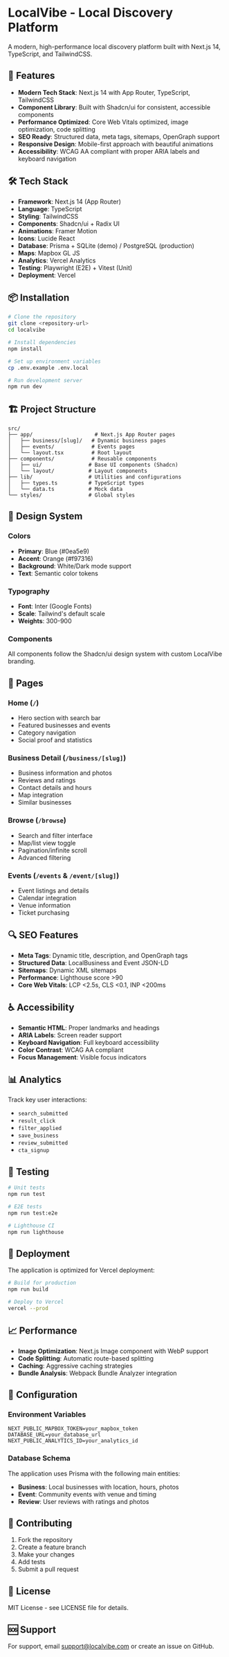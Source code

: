 # LocalVibe - Local Discovery Platform

A modern, high-performance local discovery platform built with Next.js 14, TypeScript, and TailwindCSS.

## 🚀 Features

- **Modern Tech Stack**: Next.js 14 with App Router, TypeScript, TailwindCSS
- **Component Library**: Built with Shadcn/ui for consistent, accessible components
- **Performance Optimized**: Core Web Vitals optimized, image optimization, code splitting
- **SEO Ready**: Structured data, meta tags, sitemaps, OpenGraph support
- **Responsive Design**: Mobile-first approach with beautiful animations
- **Accessibility**: WCAG AA compliant with proper ARIA labels and keyboard navigation

## 🛠️ Tech Stack

- **Framework**: Next.js 14 (App Router)
- **Language**: TypeScript
- **Styling**: TailwindCSS
- **Components**: Shadcn/ui + Radix UI
- **Animations**: Framer Motion
- **Icons**: Lucide React
- **Database**: Prisma + SQLite (demo) / PostgreSQL (production)
- **Maps**: Mapbox GL JS
- **Analytics**: Vercel Analytics
- **Testing**: Playwright (E2E) + Vitest (Unit)
- **Deployment**: Vercel

## 📦 Installation

```bash
# Clone the repository
git clone <repository-url>
cd localvibe

# Install dependencies
npm install

# Set up environment variables
cp .env.example .env.local

# Run development server
npm run dev
```

## 🏗️ Project Structure

```
src/
├── app/                    # Next.js App Router pages
│   ├── business/[slug]/   # Dynamic business pages
│   ├── events/            # Events pages
│   └── layout.tsx         # Root layout
├── components/            # Reusable components
│   ├── ui/               # Base UI components (Shadcn)
│   └── layout/           # Layout components
├── lib/                  # Utilities and configurations
│   ├── types.ts          # TypeScript types
│   └── data.ts           # Mock data
└── styles/               # Global styles
```

## 🎨 Design System

### Colors
- **Primary**: Blue (#0ea5e9)
- **Accent**: Orange (#f97316)
- **Background**: White/Dark mode support
- **Text**: Semantic color tokens

### Typography
- **Font**: Inter (Google Fonts)
- **Scale**: Tailwind's default scale
- **Weights**: 300-900

### Components
All components follow the Shadcn/ui design system with custom LocalVibe branding.

## 📱 Pages

### Home (`/`)
- Hero section with search bar
- Featured businesses and events
- Category navigation
- Social proof and statistics

### Business Detail (`/business/[slug]`)
- Business information and photos
- Reviews and ratings
- Contact details and hours
- Map integration
- Similar businesses

### Browse (`/browse`)
- Search and filter interface
- Map/list view toggle
- Pagination/infinite scroll
- Advanced filtering

### Events (`/events` & `/event/[slug]`)
- Event listings and details
- Calendar integration
- Venue information
- Ticket purchasing

## 🔍 SEO Features

- **Meta Tags**: Dynamic title, description, and OpenGraph tags
- **Structured Data**: LocalBusiness and Event JSON-LD
- **Sitemaps**: Dynamic XML sitemaps
- **Performance**: Lighthouse score >90
- **Core Web Vitals**: LCP <2.5s, CLS <0.1, INP <200ms

## ♿ Accessibility

- **Semantic HTML**: Proper landmarks and headings
- **ARIA Labels**: Screen reader support
- **Keyboard Navigation**: Full keyboard accessibility
- **Color Contrast**: WCAG AA compliant
- **Focus Management**: Visible focus indicators

## 📊 Analytics

Track key user interactions:
- `search_submitted`
- `result_click`
- `filter_applied`
- `save_business`
- `review_submitted`
- `cta_signup`

## 🧪 Testing

```bash
# Unit tests
npm run test

# E2E tests
npm run test:e2e

# Lighthouse CI
npm run lighthouse
```

## 🚀 Deployment

The application is optimized for Vercel deployment:

```bash
# Build for production
npm run build

# Deploy to Vercel
vercel --prod
```

## 📈 Performance

- **Image Optimization**: Next.js Image component with WebP support
- **Code Splitting**: Automatic route-based splitting
- **Caching**: Aggressive caching strategies
- **Bundle Analysis**: Webpack Bundle Analyzer integration

## 🔧 Configuration

### Environment Variables

```env
NEXT_PUBLIC_MAPBOX_TOKEN=your_mapbox_token
DATABASE_URL=your_database_url
NEXT_PUBLIC_ANALYTICS_ID=your_analytics_id
```

### Database Schema

The application uses Prisma with the following main entities:
- **Business**: Local businesses with location, hours, photos
- **Event**: Community events with venue and timing
- **Review**: User reviews with ratings and photos

## 🤝 Contributing

1. Fork the repository
2. Create a feature branch
3. Make your changes
4. Add tests
5. Submit a pull request

## 📄 License

MIT License - see LICENSE file for details.

## 🆘 Support

For support, email support@localvibe.com or create an issue on GitHub.